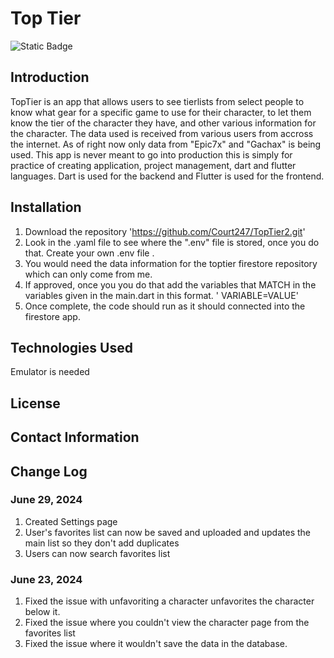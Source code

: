 # Top Tier

![Static Badge](https://img.shields.io/badge/v-1.0.17-hotpink?style=flat-square&labelColor=pink)

## Introduction

TopTier is an app that allows users to see tierlists from select people to know what gear for a specific game to use for their character, to let them know the tier of the character they have, and other various information for the character. The data used is received from various users from accross the internet. As of right now only data from "Epic7x" and "Gachax" is being used.
This app is never meant to go into production this is simply for practice of creating application, project management, dart and flutter languages. Dart is used for the backend and Flutter is used for the frontend.

## Installation

1. Download the repository
   'https://github.com/Court247/TopTier2.git'
2. Look in the .yaml file to see where the ".env" file is stored, once you do that. Create your own .env file .
3. You would need the data information for the toptier firestore repository which can only come from me.
4. If approved, once you you do that add the variables that MATCH in the variables given in the main.dart in this format.
   ' VARIABLE=VALUE'
5. Once complete, the code should run as it should connected into the firestore app.

## Technologies Used

Emulator is needed

## License

## Contact Information

## Change Log

### June 29, 2024

1. Created Settings page
2. User's favorites list can now be saved and uploaded and updates the main list so they don't add duplicates
3. Users can now search favorites list

### June 23, 2024

1. Fixed the issue with unfavoriting a character unfavorites the character below it.
2. Fixed the issue where you couldn't view the character page from the favorites list
3. Fixed the issue where it wouldn't save the data in the database.
